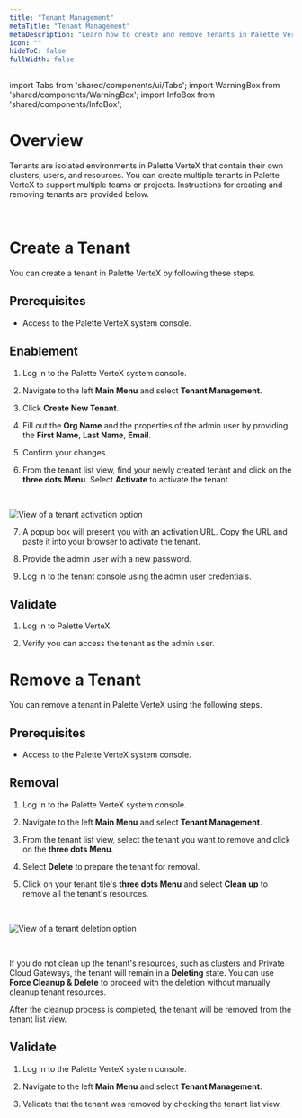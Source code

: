 ```yaml
---
title: "Tenant Management"
metaTitle: "Tenant Management"
metaDescription: "Learn how to create and remove tenants in Palette VerteX."
icon: ""
hideToC: false
fullWidth: false
---
```


import Tabs from 'shared/components/ui/Tabs';
import WarningBox from 'shared/components/WarningBox';
import InfoBox from 'shared/components/InfoBox';

# Overview

Tenants are isolated environments in Palette VerteX that contain their own clusters, users, and resources. You can create multiple tenants in Palette VerteX to support multiple teams or projects. Instructions for creating and removing tenants are provided below.


<br />

# Create a Tenant

You can create a tenant in Palette VerteX by following these steps.


## Prerequisites

* Access to the Palette VerteX system console.


## Enablement

1. Log in to the Palette VerteX system console.


2. Navigate to the left **Main Menu** and select **Tenant Management**.


3. Click **Create New Tenant**.


4. Fill out the **Org Name** and the properties of the admin user by providing the **First Name**, **Last Name**, **Email**.


5. Confirm your changes.


6. From the tenant list view, find your newly created tenant and click on the **three dots Menu**. Select **Activate** to activate the tenant.

  <br />

  ![View of a tenant activation option](/vertex_system-management_tenant-management_activate-tenant.png)

7. A popup box will present you with an activation URL. Copy the URL and paste it into your browser to activate the tenant.


8. Provide the admin user with a new password.


9. Log in to the tenant console using the admin user credentials.


## Validate 

1. Log in to Palette VerteX.


2. Verify you can access the tenant as the admin user.



# Remove a Tenant

You can remove a tenant in Palette VerteX using the following steps.

## Prerequisites

* Access to the Palette VerteX system console.

## Removal

1. Log in to the Palette VerteX system console.


2. Navigate to the left **Main Menu** and select **Tenant Management**.


3. From the tenant list view, select the tenant you want to remove and click on the **three dots Menu**.


4. Select **Delete** to prepare the tenant for removal.


5. Click on your tenant tile's **three dots Menu** and select **Clean up** to remove all the tenant's resources.

<br />

  ![View of a tenant deletion option](/vertex_system-management_tenant-management_remove-tenant.png)


  <br />

  <WarningBox>

  If you do not clean up the tenant's resources, such as clusters and Private Cloud Gateways, the tenant will remain in a **Deleting** state. You can use **Force Cleanup & Delete** to proceed with the deletion without manually cleanup tenant resources.

  </WarningBox>


After the cleanup process is completed, the tenant will be removed from the tenant list view.

## Validate


1. Log in to the Palette VerteX system console.


2. Navigate to the left **Main Menu** and select **Tenant Management**.


3. Validate that the tenant was removed by checking the tenant list view. 